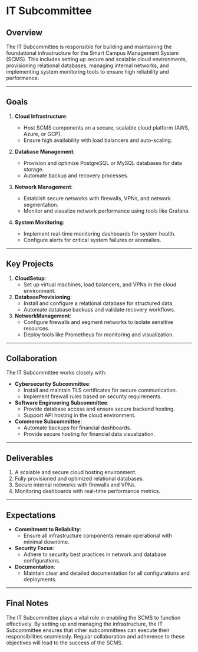 # IT Subcommittee

## Overview
The IT Subcommittee is responsible for building and maintaining the foundational infrastructure for the Smart Campus Management System (SCMS). This includes setting up secure and scalable cloud environments, provisioning relational databases, managing internal networks, and implementing system monitoring tools to ensure high reliability and performance.

---

## Goals
1. **Cloud Infrastructure**:
   - Host SCMS components on a secure, scalable cloud platform (AWS, Azure, or GCP).
   - Ensure high availability with load balancers and auto-scaling.

2. **Database Management**:
   - Provision and optimize PostgreSQL or MySQL databases for data storage.
   - Automate backup and recovery processes.

3. **Network Management**:
   - Establish secure networks with firewalls, VPNs, and network segmentation.
   - Monitor and visualize network performance using tools like Grafana.

4. **System Monitoring**:
   - Implement real-time monitoring dashboards for system health.
   - Configure alerts for critical system failures or anomalies.

---

## Key Projects
1. **CloudSetup**:
   - Set up virtual machines, load balancers, and VPNs in the cloud environment.
2. **DatabaseProvisioning**:
   - Install and configure a relational database for structured data.
   - Automate database backups and validate recovery workflows.
3. **NetworkManagement**:
   - Configure firewalls and segment networks to isolate sensitive resources.
   - Deploy tools like Prometheus for monitoring and visualization.

---

## Collaboration
The IT Subcommittee works closely with:
- **Cybersecurity Subcommittee**:
  - Install and maintain TLS certificates for secure communication.
  - Implement firewall rules based on security requirements.
- **Software Engineering Subcommittee**:
  - Provide database access and ensure secure backend hosting.
  - Support API hosting in the cloud environment.
- **Commerce Subcommittee**:
  - Automate backups for financial dashboards.
  - Provide secure hosting for financial data visualization.

---

## Deliverables
1. A scalable and secure cloud hosting environment.
2. Fully provisioned and optimized relational databases.
3. Secure internal networks with firewalls and VPNs.
4. Monitoring dashboards with real-time performance metrics.

---

## Expectations
- **Commitment to Reliability**:
  - Ensure all infrastructure components remain operational with minimal downtime.
- **Security Focus**:
  - Adhere to security best practices in network and database configurations.
- **Documentation**:
  - Maintain clear and detailed documentation for all configurations and deployments.

---

## Final Notes
The IT Subcommittee plays a vital role in enabling the SCMS to function effectively. By setting up and managing the infrastructure, the IT Subcommittee ensures that other subcommittees can execute their responsibilities seamlessly. Regular collaboration and adherence to these objectives will lead to the success of the SCMS.

